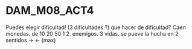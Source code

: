 # DAM_M08_ACT4
Puedes elegir dificultad!
(3 dificultades ?) que hacer de dificultad?
Caen monedas.
de 10 20 50 1 2.
enemigos.
3 vidas.
se pueve la hucha en 2 sentidos -> <- (max)
